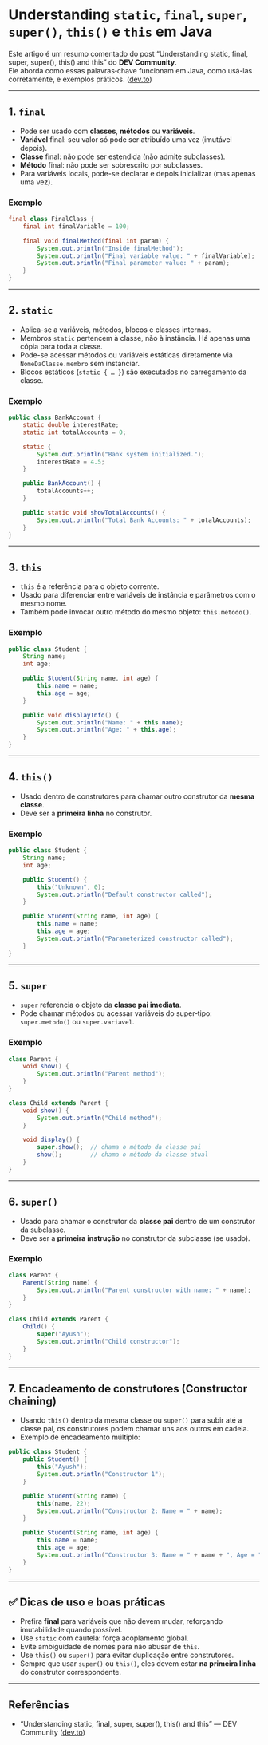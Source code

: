 # Understanding `static`, `final`, `super`, `super()`, `this()` e `this` em Java

Este artigo é um resumo comentado do post “Understanding static, final, super, super(), this() and this” do **DEV Community**.  
Ele aborda como essas palavras‑chave funcionam em Java, como usá-las corretamente, e exemplos práticos. ([dev.to](https://dev.to/masteringbackend/understanding-static-final-super-super-this-and-this-lco))

---

## 1. `final`

- Pode ser usado com **classes**, **métodos** ou **variáveis**.  
- **Variável** final: seu valor só pode ser atribuído uma vez (imutável depois).  
- **Classe** final: não pode ser estendida (não admite subclasses).  
- **Método** final: não pode ser sobrescrito por subclasses.  
- Para variáveis locais, pode-se declarar e depois inicializar (mas apenas uma vez).  

### Exemplo

```java
final class FinalClass {
    final int finalVariable = 100;

    final void finalMethod(final int param) {
        System.out.println("Inside finalMethod");
        System.out.println("Final variable value: " + finalVariable);
        System.out.println("Final parameter value: " + param);
    }
}
```

---

## 2. `static`

- Aplica-se a variáveis, métodos, blocos e classes internas.  
- Membros `static` pertencem à classe, não à instância. Há apenas uma cópia para toda a classe.  
- Pode-se acessar métodos ou variáveis estáticas diretamente via `NomeDaClasse.membro` sem instanciar.  
- Blocos estáticos (`static { … }`) são executados no carregamento da classe.  

### Exemplo

```java
public class BankAccount {
    static double interestRate;
    static int totalAccounts = 0;

    static {
        System.out.println("Bank system initialized.");
        interestRate = 4.5;
    }

    public BankAccount() {
        totalAccounts++;
    }

    public static void showTotalAccounts() {
        System.out.println("Total Bank Accounts: " + totalAccounts);
    }
}
```

---

## 3. `this`

- `this` é a referência para o objeto corrente.  
- Usado para diferenciar entre variáveis de instância e parâmetros com o mesmo nome.  
- Também pode invocar outro método do mesmo objeto: `this.metodo()`.  

### Exemplo

```java
public class Student {
    String name;
    int age;

    public Student(String name, int age) {
        this.name = name;
        this.age = age;
    }

    public void displayInfo() {
        System.out.println("Name: " + this.name);
        System.out.println("Age: " + this.age);
    }
}
```

---

## 4. `this()`

- Usado dentro de construtores para chamar outro construtor da **mesma classe**.  
- Deve ser a **primeira linha** no construtor.  

### Exemplo

```java
public class Student {
    String name;
    int age;

    public Student() {
        this("Unknown", 0);
        System.out.println("Default constructor called");
    }

    public Student(String name, int age) {
        this.name = name;
        this.age = age;
        System.out.println("Parameterized constructor called");
    }
}
```

---

## 5. `super`

- `super` referencia o objeto da **classe pai imediata**.  
- Pode chamar métodos ou acessar variáveis do super‑tipo: `super.metodo()` ou `super.variavel`.  

### Exemplo

```java
class Parent {
    void show() {
        System.out.println("Parent method");
    }
}

class Child extends Parent {
    void show() {
        System.out.println("Child method");
    }

    void display() {
        super.show();  // chama o método da classe pai
        show();        // chama o método da classe atual
    }
}
```

---

## 6. `super()`

- Usado para chamar o construtor da **classe pai** dentro de um construtor da subclasse.  
- Deve ser a **primeira instrução** no construtor da subclasse (se usado).  

### Exemplo

```java
class Parent {
    Parent(String name) {
        System.out.println("Parent constructor with name: " + name);
    }
}

class Child extends Parent {
    Child() {
        super("Ayush");
        System.out.println("Child constructor");
    }
}
```

---

## 7. Encadeamento de construtores (Constructor chaining)

- Usando `this()` dentro da mesma classe ou `super()` para subir até a classe pai, os construtores podem chamar uns aos outros em cadeia.  
- Exemplo de encadeamento múltiplo:

```java
public class Student {
    public Student() {
        this("Ayush");
        System.out.println("Constructor 1");
    }

    public Student(String name) {
        this(name, 22);
        System.out.println("Constructor 2: Name = " + name);
    }

    public Student(String name, int age) {
        this.name = name;
        this.age = age;
        System.out.println("Constructor 3: Name = " + name + ", Age = " + age);
    }
}
```

---

## ✅ Dicas de uso e boas práticas

- Prefira **final** para variáveis que não devem mudar, reforçando imutabilidade quando possível.  
- Use `static` com cautela: força acoplamento global.  
- Evite ambiguidade de nomes para não abusar de `this`.  
- Use `this()` ou `super()` para evitar duplicação entre construtores.  
- Sempre que usar `super()` ou `this()`, eles devem estar **na primeira linha** do construtor correspondente.

---

## Referências

- “Understanding static, final, super, super(), this() and this” — DEV Community ([dev.to](https://dev.to/masteringbackend/understanding-static-final-super-super-this-and-this-lco))  
